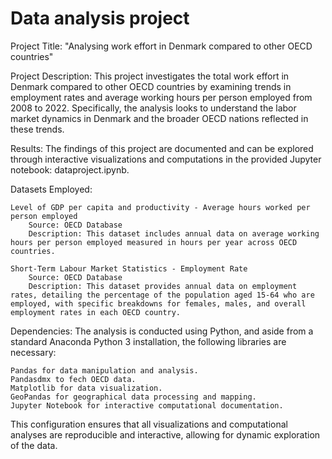 # Data analysis project

Project Title: 
"Analysing work effort in Denmark compared to other OECD countries"

Project Description:
This project investigates the total work effort in Denmark compared to other OECD countries by examining trends in employment rates and average working hours per person employed from 2008 to 2022. Specifically, the analysis looks to understand the labor market dynamics in Denmark and the broader OECD nations reflected in these trends.

Results:
The findings of this project are documented and can be explored through interactive visualizations and computations in the provided Jupyter notebook: dataproject.ipynb.

Datasets Employed:

    Level of GDP per capita and productivity - Average hours worked per person employed
        Source: OECD Database
        Description: This dataset includes annual data on average working hours per person employed measured in hours per year across OECD countries.

    Short-Term Labour Market Statistics - Employment Rate
        Source: OECD Database
        Description: This dataset provides annual data on employment rates, detailing the percentage of the population aged 15-64 who are employed, with specific breakdowns for females, males, and overall employment rates in each OECD country.

Dependencies:
The analysis is conducted using Python, and aside from a standard Anaconda Python 3 installation, the following libraries are necessary:

    Pandas for data manipulation and analysis.
    Pandasdmx to fech OECD data. 
    Matplotlib for data visualization.
    GeoPandas for geographical data processing and mapping.
    Jupyter Notebook for interactive computational documentation.

This configuration ensures that all visualizations and computational analyses are reproducible and interactive, allowing for dynamic exploration of the data.